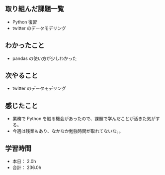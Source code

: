 ## 取り組んだ課題一覧

- Python 復習
- twitter のデータモデリング

## わかったこと

- pandas の使い方が少しわかった

## 次やること

- twitter のデータモデリング

## 感じたこと

- 業務で Python を触る機会があったので、課題で学んだことが活きた気がする。
- 今週は残業もあり、なかなか勉強時間が取れてないな。。

## 学習時間

- 本日： 2.0h
- 合計： 236.0h

